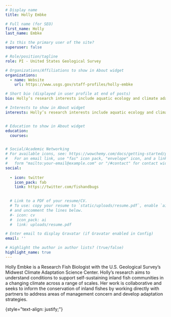 ```yaml
---
# Display name
title: Holly Embke

# Full name (for SEO)
first_name: Holly
last_name: Embke

# Is this the primary user of the site?
superuser: false

# Role/position/tagline
role: PI - United States Geological Survey

# Organizations/Affiliations to show in About widget
organizations:
  - name: Website
    url: https://www.usgs.gov/staff-profiles/holly-embke 

# Short bio (displayed in user profile at end of posts)
bio: Holly’s research interests include aquatic ecology and climate adaptation

# Interests to show in About widget
interests: Holly’s research interests include aquatic ecology and climate adaptation


# Education to show in About widget
education:
  courses:


# Social/Academic Networking
# For available icons, see: https://wowchemy.com/docs/getting-started/page-builder/#icons
#   For an email link, use "fas" icon pack, "envelope" icon, and a link in the
#   form "mailto:your-email@example.com" or "/#contact" for contact widget.
social:
 
  - icon: twitter
    icon_pack: fab
    link: https://twitter.com/fishandbugs

    
  # Link to a PDF of your resume/CV.
  # To use: copy your resume to `static/uploads/resume.pdf`, enable `ai` icons in `params.yaml`,
  # and uncomment the lines below.
  #- icon: cv
  #  icon_pack: ai
  #  link: uploads/resume.pdf

# Enter email to display Gravatar (if Gravatar enabled in Config)
email: ''

# Highlight the author in author lists? (true/false)
highlight_name: true
---
```


Holly Embke is a Research Fish Biologist with the U.S. Geological Survey’s Midwest Climate Adaptation Science Center. Holly’s research aims to understand conditions to support self-sustaining inland fish communities in a changing climate across a range of scales. Her work is collaborative and seeks to inform the conservation of inland fishes by working directly with partners to address areas of management concern and develop adaptation strategies.

{style="text-align: justify;"}
